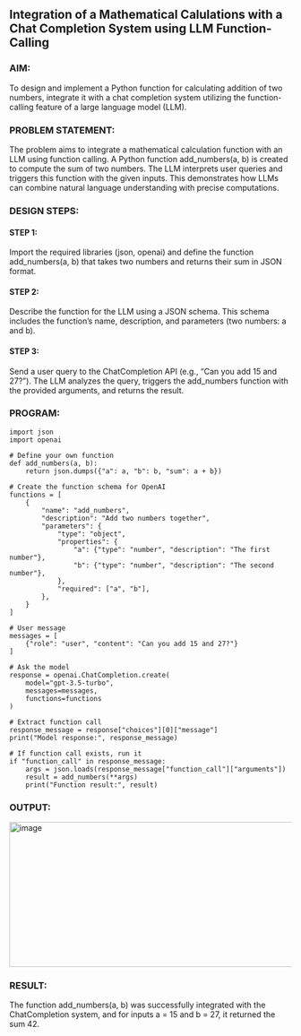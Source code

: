 ## Integration of a Mathematical Calulations with a Chat Completion System using LLM Function-Calling

### AIM:
To design and implement a Python function for calculating addition of two numbers, integrate it with a chat completion system utilizing the function-calling feature of a large language model (LLM).

### PROBLEM STATEMENT:
The problem aims to integrate a mathematical calculation function with an LLM using function calling.
A Python function add_numbers(a, b) is created to compute the sum of two numbers.
The LLM interprets user queries and triggers this function with the given inputs.
This demonstrates how LLMs can combine natural language understanding with precise computations.

### DESIGN STEPS:

#### STEP 1:
Import the required libraries (json, openai) and define the function add_numbers(a, b) that takes two numbers and returns their sum in JSON format.

#### STEP 2:
Describe the function for the LLM using a JSON schema. This schema includes the function’s name, description, and parameters (two numbers: a and b).

#### STEP 3:
Send a user query to the ChatCompletion API (e.g., “Can you add 15 and 27?”). The LLM analyzes the query, triggers the add_numbers function with the provided arguments, and returns the result.

### PROGRAM:

```
import json
import openai

# Define your own function
def add_numbers(a, b):
    return json.dumps({"a": a, "b": b, "sum": a + b})

# Create the function schema for OpenAI
functions = [
    {
        "name": "add_numbers",
        "description": "Add two numbers together",
        "parameters": {
            "type": "object",
            "properties": {
                "a": {"type": "number", "description": "The first number"},
                "b": {"type": "number", "description": "The second number"},
            },
            "required": ["a", "b"],
        },
    }
]

# User message
messages = [
    {"role": "user", "content": "Can you add 15 and 27?"}
]

# Ask the model
response = openai.ChatCompletion.create(
    model="gpt-3.5-turbo",
    messages=messages,
    functions=functions
)

# Extract function call
response_message = response["choices"][0]["message"]
print("Model response:", response_message)

# If function call exists, run it
if "function_call" in response_message:
    args = json.loads(response_message["function_call"]["arguments"])
    result = add_numbers(**args)
    print("Function result:", result)

```

### OUTPUT:

<img width="525" height="259" alt="image" src="https://github.com/user-attachments/assets/b485c49b-55ab-495f-8de1-6e1dedaab0cc" />


### RESULT:  

The function add_numbers(a, b) was successfully integrated with the ChatCompletion system, and for inputs a = 15 and b = 27, it returned the sum 42.
